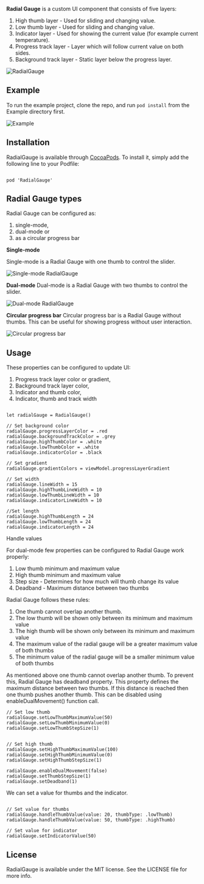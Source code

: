 **Radial Gauge** is a custom UI component that consists of five layers:

1. High thumb layer - Used for sliding and changing value.
2. Low thumb layer - Used for sliding and changing value.
3. Indicator layer - Used for showing the current value (for example current temperature).
4. Progress track layer - Layer which will follow current value on both sides.
5. Background track layer - Static layer below the progress layer.      

![RadialGauge](Images/image_4.png)

## Example

To run the example project, clone the repo, and run `pod install` from the Example directory first.

![Example](Images/example.gif)

## Installation

RadialGauge is available through [CocoaPods](https://cocoapods.org). To install
it, simply add the following line to your Podfile:
```

pod 'RadialGauge'

```

## Radial Gauge types
Radial Gauge can be configured as: 

1. single-mode, 
2. dual-mode or 
3. as a circular progress bar

**Single-mode**

Single-mode is a Radial Gauge with one thumb to control the slider.

![Single-mode RadialGauge](Images/image_1.png)

**Dual-mode**
Dual-mode is a Radial Gauge with two thumbs to control the slider.

![Dual-mode RadialGauge](Images/image_2.png)

**Circular progress bar**
Circular progress bar is a Radial Gauge without thumbs. This can be useful for showing progress without user interaction.

![Circular progress bar](Images/image_3.png)

## Usage
These properties can be configured to update UI:

1. Progress track layer color or gradient, 
2. Background track layer color,
3. Indicator and thumb color,
4. Indicator, thumb and track width

```

let radialGauge = RadialGauge()

// Set background color 
radialGauge.progressLayerColor = .red
radialGauge.backgroundTrackColor = .grey
radialGauge.highThumbColor = .white
radialGauge.lowThumbColor = .white
radialGauge.indicatorColor = .black

// Set gradient
radialGauge.gradientColors = viewModel.progressLayerGradient

// Set width
radialGauge.lineWidth = 15
radialGauge.highThumbLineWidth = 10
radialGauge.lowThumbLineWidth = 10
radialGauge.indicatorLineWidth = 10

//Set length
radialGauge.highThumbLength = 24
radialGauge.lowThumbLength = 24
radialGauge.indicatorLength = 24

```

Handle values

For dual-mode few properties can be configured to Radial Gauge work properly:
1. Low thumb minimum and maximum value
2. High thumb minimum and maximum value
3. Step size - Determines for how much will thumb change its value
4. Deadband - Maximum distance between two thumbs

Radial Gauge follows these rules:
1. One thumb cannot overlap another thumb.
2. The low thumb will be shown only between its minimum and maximum value
3. The high thumb will be shown only between its minimum and maximum value
4. The maximum value of the radial gauge will be a greater maximum value of both thumbs
5. The minimum value of the radial gauge will be a smaller minimum value of both thumbs

As mentioned above one thumb cannot overlap another thumb. To prevent this, Radial Gauge has deadband property. This property defines the maximum distance between two thumbs. If this distance is reached then one thumb pushes another thumb. This can be disabled using enableDualMovement() function call.

```
// Set low thumb
radialGauge.setLowThumbMaximumValue(50)
radialGauge.setLowThumbMinimumValue(0)
radialGauge.setLowThumbStepSize(1)


// Set high thumb
radialGauge.setHighThumbMaximumValue(100)
radialGauge.setHighThumbMinimumValue(0)
radialGauge.setHighThumbStepSize(1)

radialGauge.enableDualMovement(false)
radialGauge.setThumbStepSize(1)
radialGauge.setDeadband(1)

```

We can set a value for thumbs and the indicator.

```

// Set value for thumbs
radialGauge.handleThumbValue(value: 20, thumbType: .lowThumb)
radialGauge.handleThumbValue(value: 50, thumbType: .highThumb)

// Set value for indicator
radialGauge.setIndicatorValue(50)

```



## License

RadialGauge is available under the MIT license. See the LICENSE file for more info.
